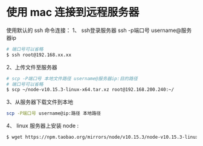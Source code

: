 # 使用 mac 连接到远程服务器

使用默认的 ssh 命令连接：
1、 ssh登录服务器
ssh -p端口号 username@服务器ip


```sh
# 端口号可以省略
$ ssh root@192.168.xx.xx
```

2、上传文件至服务器
```sh
# scp -P端口号 本地文件路径 username@服务器ip:目的路径
# 端口号可以省略
$ scp ~/node-v10.15.3-linux-x64.tar.xz root@192.168.200.240:~/

```
3、从服务器下载文件到本地

```sh
scp -P端口号 username@ip:路径 本地路径
```


4、 linux 服务器上安装 node :

```sh
$ wget https://npm.taobao.org/mirrors/node/v10.15.3/node-v10.15.3-linux-x64.tar.xz
```

